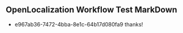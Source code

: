 ## OpenLocalization Workflow Test MarkDown
* e967ab36-7472-4bba-8e1c-64b17d080fa9 thanks!

<!--HONumber=Aug16_HO4-->


